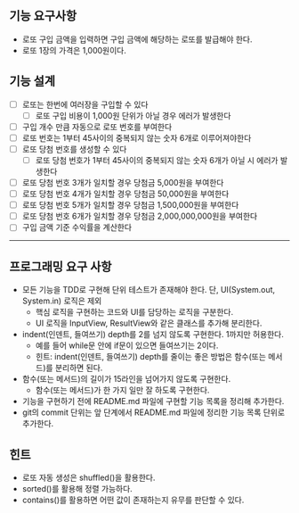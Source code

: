 ## 기능 요구사항
- 로또 구입 금액을 입력하면 구입 금액에 해당하는 로또를 발급해야 한다.
- 로또 1장의 가격은 1,000원이다.

## 기능 설계
- [ ] 로또는 한번에 여러장을 구입할 수 있다
  - [ ] 로또 구입 비용이 1,000원 단위가 아닐 경우 에러가 발생한다
- [ ] 구입 개수 만큼 자동으로 로또 번호를 부여한다
- [ ] 로또 번호는 1부터 45사이의 중복되지 않는 숫자 6개로 이루어져야한다
- [ ] 로또 당첨 번호를 생성할 수 있다
  - [ ] 로또 당첨 번호가 1부터 45사이의 중복되지 않는 숫자 6개가 아닐 시 에러가 발생한다
- [ ] 로또 당첨 번호 3개가 일치할 경우 당첨금 5,000원을 부여한다
- [ ] 로또 당첨 번호 4개가 일치할 경우 당첨금 50,000원을 부여한다
- [ ] 로또 당첨 번호 5개가 일치할 경우 당첨금 1,500,000원을 부여한다
- [ ] 로또 당첨 번호 6개가 일치할 경우 당첨금 2,000,000,000원을 부여한다
- [ ] 구입 금액 기준 수익률을 계산한다

--- 
## 프로그래밍 요구 사항
- 모든 기능을 TDD로 구현해 단위 테스트가 존재해야 한다. 단, UI(System.out, System.in) 로직은 제외
  - 핵심 로직을 구현하는 코드와 UI를 담당하는 로직을 구분한다.
  - UI 로직을 InputView, ResultView와 같은 클래스를 추가해 분리한다.
- indent(인덴트, 들여쓰기) depth를 2를 넘지 않도록 구현한다. 1까지만 허용한다.
  - 예를 들어 while문 안에 if문이 있으면 들여쓰기는 2이다.
  - 힌트: indent(인덴트, 들여쓰기) depth를 줄이는 좋은 방법은 함수(또는 메서드)를 분리하면 된다.
- 함수(또는 메서드)의 길이가 15라인을 넘어가지 않도록 구현한다.
  - 함수(또는 메서드)가 한 가지 일만 잘 하도록 구현한다.
- 기능을 구현하기 전에 README.md 파일에 구현할 기능 목록을 정리해 추가한다.
- git의 commit 단위는 앞 단계에서 README.md 파일에 정리한 기능 목록 단위로 추가한다.
  
## 힌트
- 로또 자동 생성은 shuffled()을 활용한다.
- sorted()를 활용해 정렬 가능하다.
- contains()를 활용하면 어떤 값이 존재하는지 유무를 판단할 수 있다.
